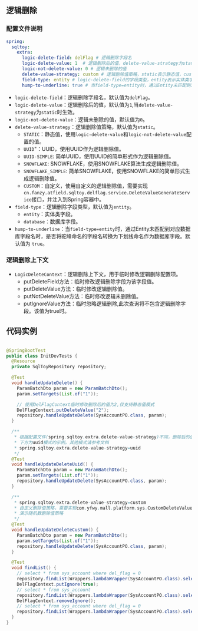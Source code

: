 ## 逻辑删除

### 配置文件说明

```yaml
spring:
  sqltoy:
    extra:
      logic-delete-field: delFlag # 逻辑删除字段名
      logic-delete-value: 1  # 逻辑删除后的值，delete-value-strategy为static时生效。
      logic-not-delete-value: 0 # 逻辑未删除的值
      delete-value-strategy: custom # 逻辑删除值策略，static表示静态值，custom表示使用自定义的逻辑删除值。
      field-type: entity # logic-delete-field的字段类型，entity表示实体类字段，database表示数据库字段。
      hump-to-underline: true # 当field-type=entity时，通过Entity未匹配到对应数据库字段名时，是否将驼峰命名的字段名转换为下划线命名作为数据库字段。
```

* `logic-delete-field`：逻辑删除字段名，默认值为`delFlag`。
* `logic-delete-value`：逻辑删除后的值，默认值为`1`,当`delete-value-strategy`为`static`时生效。
* `logic-not-delete-value`：逻辑未删除的值，默认值为`0`。
* `delete-value-strategy`：逻辑删除值策略，默认值为`static`。
    * `STATIC`：静态值，使用`logic-delete-value`和`logic-not-delete-value`配置的值。
    * `UUID`"：UUID，使用UUID作为逻辑删除值。
    * `UUID-SIMPLE`: 简单UUID，使用UUID的简单形式作为逻辑删除值。
    * `SNOWFLAKE`: SNOWFLAKE，使用SNOWFLAKE算法生成逻辑删除值。
    * `SNOWFLAKE_SIMPLE`: 简单SNOWFLAKE，使用SNOWFLAKE的简单形式生成逻辑删除值。
    * `CUSTOM`：自定义，使用自定义的逻辑删除值，需要实现
      `cn.fanzy.atfield.sqltoy.delflag.service.DeleteValueGenerateService`接口，并注入到Spring容器中。
* `field-type`：逻辑删除字段类型，默认值为`entity`。
    * `entity`：实体类字段。
    * `database`：数据库字段。
* `hump-to-underline`：当`field-type=entity`时，通过Entity未匹配到对应数据库字段名时，是否将驼峰命名的字段名转换为下划线命名作为数据库字段。默认值为
  `true`。

### 逻辑删除上下文

* `LogicDeleteContext`：逻辑删除上下文，用于临时修改逻辑删除配置项。
    * putDeleteField方法：临时修改逻辑删除字段为该字段值。
    * putDeleteValue方法：临时修改逻辑删除值。
    * putNotDeleteValue方法：临时修改逻辑未删除值。
    * putIgnoreValue方法：临时忽略逻辑删除,此次查询将不包含逻辑删除字段。该值为true时。

## 代码实例

```java

@SpringBootTest
public class InitDevTests {
  @Resource
  private SqlToyRepository repository;

  @Test
  void handleUpdateDelete() {
    ParamBatchDto param = new ParamBatchDto();
    param.setTargets(List.of("1"));

    // 使用DelFlagContext临时修改删除后的值为2,仅支持静态值模式
    DelFlagContext.putDeleteValue("2");
    repository.handleUpdateDelete(SysAccountPO.class, param);
  }

  /**
   * 根据配置文件(spring.sqltoy.extra.delete-value-strategy)不同，删除后的值不同
   * 下方为uuid模式的示例。其他模式请参考文档
   * spring.sqltoy.extra.delete-value-strategy=uuid
   */
  @Test
  void handleUpdateDeleteUuid() {
    ParamBatchDto param = new ParamBatchDto();
    param.setTargets(List.of("1"));
    repository.handleUpdateDelete(SysAccountPO.class, param);
  }

  /**
   * spring.sqltoy.extra.delete-value-strategy=custom
   * 自定义删除值策略，需要实现com.yfwy.mall.platform.sys.CustomDeleteValueStrategy接口
   * 演示随机数删除值策略
   */
  @Test
  void handleUpdateDeleteCustom() {
    ParamBatchDto param = new ParamBatchDto();
    param.setTargets(List.of("1"));
    repository.handleUpdateDelete(SysAccountPO.class, param);
  }

  @Test
  void findList() {
    // select * from sys_account where del_flag = 0
    repository.findList(Wrappers.lambdaWrapper(SysAccountPO.class).select(SysAccountPO::getId));
    DelFlagContext.putIgnore(true);
    // select * from sys_account
    repository.findList(Wrappers.lambdaWrapper(SysAccountPO.class).select(SysAccountPO::getId));
    DelFlagContext.removeIgnore();
    // select * from sys_account where del_flag = 0
    repository.findList(Wrappers.lambdaWrapper(SysAccountPO.class).select(SysAccountPO::getId));
  }
}
```